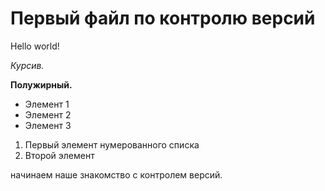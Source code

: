 # Первый файл по контролю версий
Hello world!

*Курсив.*

**Полужирный.**

* Элемент 1
* Элемент 2
* Элемент 3

1. Первый элемент нумерованного списка
2. Второй элемент

начинаем наше знакомство с контролем версий.
